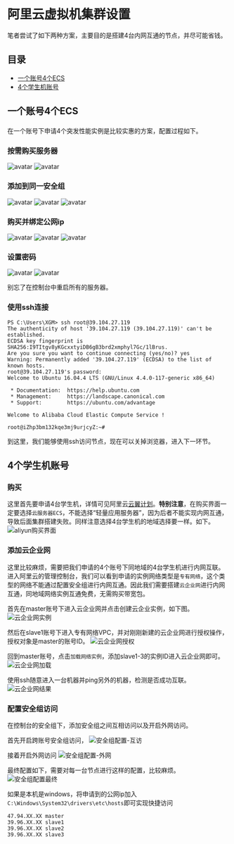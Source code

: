 # 阿里云虚拟机集群设置

笔者尝试了如下两种方案，主要目的是搭建4台内网互通的节点，并尽可能省钱。

## 目录

- [一个账号4个ECS](#1)
- [4个学生机账号](#2)


## <p id=1>一个账号4个ECS

在一个账号下申请4个突发性能实例是比较实惠的方案，配置过程如下。

### 按需购买服务器
![avatar](./imgs/aliyun-1.png)
![avatar](./imgs/aliyun-2.png)

### 添加到同一安全组
![avatar](./imgs/aliyun-3.png)
![avatar](./imgs/aliyun-4.png)
![avatar](./imgs/aliyun-5.png)

### 购买并绑定公网ip
![avatar](./imgs/aliyun-6.png)
![avatar](./imgs/aliyun-7.png)
![avatar](./imgs/aliyun-8.png)


### 设置密码
![avatar](./imgs/aliyun-10.png)
![avatar](./imgs/aliyun-11.png)

别忘了在控制台中重启所有的服务器。

### 使用ssh连接

```
PS C:\Users\XGM> ssh root@39.104.27.119
The authenticity of host '39.104.27.119 (39.104.27.119)' can't be established.
ECDSA key fingerprint is SHA256:I9TItgv8yKGcxxtyiDB6gB3brd2xmphyl7Gc/1lBrus.
Are you sure you want to continue connecting (yes/no)? yes
Warning: Permanently added '39.104.27.119' (ECDSA) to the list of known hosts.
root@39.104.27.119's password:
Welcome to Ubuntu 16.04.4 LTS (GNU/Linux 4.4.0-117-generic x86_64)

 * Documentation:  https://help.ubuntu.com
 * Management:     https://landscape.canonical.com
 * Support:        https://ubuntu.com/advantage

Welcome to Alibaba Cloud Elastic Compute Service !

root@iZhp3bm132kqe3mj9urjcyZ:~#
```

到这里，我们能够使用ssh访问节点，现在可以关掉浏览器，进入下一环节。


## <p id=2>4个学生机账号

### 购买

这里首先要申请4台学生机，详情可见阿里云[云翼计划](https://promotion.aliyun.com/ntms/act/campus2018.html)。**特别注意**，在购买界面一定要选择`云服务器ECS`，不能选择“轻量应用服务器”，因为后者不能实现内网互通，导致后面集群搭建失败。同样注意选择4台学生机的地域选择要一样。如下。
![aliyun购买界面](./imgs/aliyun_4ids_01.png)

### 添加云企业网

这里比较麻烦，需要把我们申请的4个账号下同地域的4台学生机进行内网互联。进入阿里云的管理控制台，我们可以看到申请的实例网络类型是`专有网络`，这个类型的网络不能通过配置安全组进行内网互通。因此我们需要搭建`云企业网`进行内网互通，同地域网络实例互通免费，无需购买带宽包。

首先在master账号下进入云企业网并点击创建云企业实例，如下图。
![云企业网实例](./imgs/aliyun_4ids_02.png)

然后在slave1账号下进入专有网络VPC，并对刚刚新建的云企业网进行授权操作，授权对象是master的账号ID。
![云企业网授权](./imgs/aliyun_4ids_03.png)

回到master账号，点击`加载网络实例`，添加slave1-3的实例ID进入云企业网即可。
![云企业网加载](./imgs/aliyun_4ids_04.png)


使用ssh随意进入一台机器并ping另外的机器，检测是否成功互联。
![云企业网结果](./imgs/aliyun_4ids_05.png)

### 配置安全组访问

在控制台的安全组下，添加安全组之间互相访问以及开启外网访问。

首先开启跨账号安全组访问，
![安全组配置-互访](./imgs/aliyun_4ids_06.png)

接着开启外网访问
![安全组配置-外网](./imgs/aliyun_4ids_07.png)

最终配置如下，需要对每一台节点进行这样的配置，比较麻烦。
![安全组配置最终](./imgs/aliyun_4ids_08.png)

如果是本机是windows，将申请到的公网ip加入`C:\Windows\System32\drivers\etc\hosts`即可实现快捷访问
```
47.94.XX.XX master
39.96.XX.XX slave1
39.96.XX.XX slave2
39.96.XX.XX slave3
```





